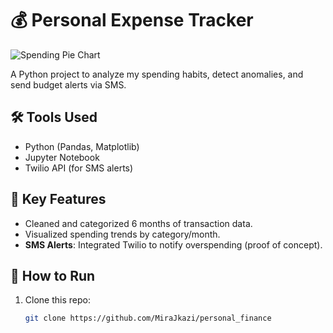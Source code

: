 # 💰 Personal Expense Tracker

![Spending Pie Chart](![Top_5_category_by_spending](https://github.com/user-attachments/assets/6f49ebe1-22a0-4007-9d2c-db1f614bb4e1)
)

A Python project to analyze my spending habits, detect anomalies, and send budget alerts via SMS.

## 🛠️ Tools Used
- Python (Pandas, Matplotlib)
- Jupyter Notebook
- Twilio API (for SMS alerts)

## 📌 Key Features
- Cleaned and categorized 6 months of transaction data.
- Visualized spending trends by category/month.
- **SMS Alerts**: Integrated Twilio to notify overspending (proof of concept).

## 🚀 How to Run
1. Clone this repo:
   ```bash
   git clone https://github.com/MiraJkazi/personal_finance
